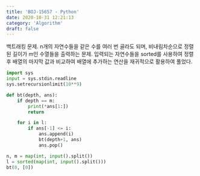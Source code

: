 ```yaml
---
title: 'BOJ-15657 - Python'
date: 2020-10-31 12:21:13
category: 'Algorithm'
draft: false
---
```

백트래킹 문제. n개의 자연수들을 같은 수를 여러 번 골라도 되며, 비내림차순으로 정렬된 길이가 m인 수열들을 출력하는 문제. 입력되는 자연수들을 sorted를 사용하여 정렬 후 배열의 마지막 값과 비교하여 배열에 추가하는 연산을 재귀적으로 활용하여 풀었다.
```python
import sys
input = sys.stdin.readline
sys.setrecursionlimit(10**9)

def bt(depth, ans):
    if depth == m:
        print(*ans[1:])
        return

    for i in l:
        if ans[-1] <= i:
            ans.append(i)
            bt(depth+1, ans)
            ans.pop()

n, m = map(int, input().split())
l = sorted(map(int, input().split()))
bt(0, [0])

```